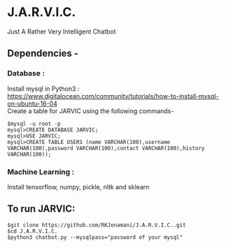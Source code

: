 # J.A.R.V.I.C.
Just A Rather Very Intelligent Chatbot

## Dependencies - 

### Database : 
Install mysql in Python3 : https://www.digitalocean.com/community/tutorials/how-to-install-mysql-on-ubuntu-16-04  \
Create a table for JARVIC using the following commands-
~~~~
$mysql -u root -p
mysql>CREATE DATABASE JARVIC;
mysql>USE JARVIC;
mysql>CREATE TABLE USERS (name VARCHAR(100),username VARCHAR(100),password VARCHAR(100),contact VARCHAR(100),history VARCHAR(100));
~~~~
### Machine Learning :
Install tensorflow, numpy, pickle, nltk and sklearn 

## To run JARVIC:

~~~~ 
$git clone https://github.com/RKJenamani/J.A.R.V.I.C..git 
$cd J.A.R.V.I.C.
$python3 chatbot.py --mysqlpass="password of your mysql"
~~~~
